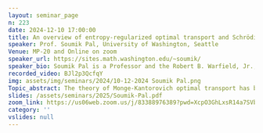 ```yaml
---
layout: seminar_page
n: 223
date: 2024-12-10 17:00:00
title: An overview of entropy-regularized optimal transport and Schrödinger bridges
speaker: Prof. Soumik Pal, University of Washington, Seattle
Venue: MP-20 and Online on zoom
speaker_url: https://sites.math.washington.edu/~soumik/
speaker_bio: Soumik Pal is a Professor and the Robert B. Warfield, Jr., Endowed Faculty Fellow in the Department of Mathematics at the University of Washington, Seattle. He also holds adjunct professorships at the Department of Applied Mathematics and the Department of Statistics. His research interests are in probabilistic and statistical aspects of Monge-Kantorovich optimal transport theory. His other interests include mean-filed interacting particle systems, random graphs, and mathematical finance.
recorded_video: BJl2p3QcfqY
img: assets/img/seminars/2024/10-12-2024 Soumik Pal.png
Topic_abstract: The theory of Monge-Kantorovich optimal transport has become widely popular in various areas of statistics, data science, and generative AI. Part of this popularity is due to a regularized version of the problem with the entropy serving as a penalty function. It turns out that the entropy-regularized version of optimal transport is itself mathematically rich and a confluence of ideas from physics, large deviations, stochastic processes, geometry, and PDEs. This presentation will provide an overview and many aspects of rapidly evolving current research. No background in optimal transport or entropy-regularized optimal transport will be assumed.
slides: /assets/seminars/2025/Soumik-Pal.pdf
zoom_link: https://us06web.zoom.us/j/83388976389?pwd=XcpO3GhLxsR14a7SVbPx33HQQa1jbt.1
category: ''
vslides: null
---
```


